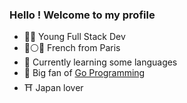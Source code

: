  ### Hello ! Welcome to my profile
  
  - 👨‍💻 Young Full Stack Dev
  - 🔵⚪🔴 French from Paris 
  - 🚀 Currently learning some languages
  - 💖 Big fan of [Go Programming](https://golang.org)
  - ⛩ Japan lover 

<!--
**ShrekOff/ShrekOff** is a ✨ _special_ ✨ repository because its `README.md` (this file) appears on your GitHub profile.

Here are some ideas to get you started:

- 🔭 I’m currently working on ...
- 🌱 I’m currently learning ...
- 👯 I’m looking to collaborate on ...
- 🤔 I’m looking for help with ...
- 💬 Ask me about ...
- 📫 How to reach me: ...
- 😄 Pronouns: ...
- ⚡ Fun fact: ...
-->
